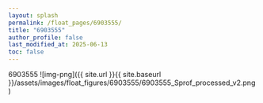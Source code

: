 ```yaml
---
layout: splash
permalink: /float_pages/6903555/
title: "6903555"
author_profile: false
last_modified_at: 2025-06-13
toc: false
---
```

 
6903555
![img-png]({{ site.url }}{{ site.baseurl }}/assets/images/float_figures/6903555/6903555_Sprof_processed_v2.png)